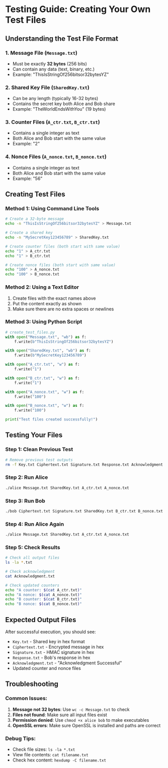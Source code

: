 # Testing Guide: Creating Your Own Test Files

## Understanding the Test File Format

### 1. **Message File** (`Message.txt`)
- Must be exactly **32 bytes** (256 bits)
- Can contain any data (text, binary, etc.)
- Example: "ThisIsStringOf256bitsor32bytesYZ"

### 2. **Shared Key File** (`SharedKey.txt`)
- Can be any length (typically 16-32 bytes)
- Contains the secret key both Alice and Bob share
- Example: "TheWorldEndsWithYou" (19 bytes)

### 3. **Counter Files** (`A_ctr.txt`, `B_ctr.txt`)
- Contains a single integer as text
- Both Alice and Bob start with the same value
- Example: "2"

### 4. **Nonce Files** (`A_nonce.txt`, `B_nonce.txt`)
- Contains a single integer as text
- Both Alice and Bob start with the same value
- Example: "56"

## Creating Test Files

### Method 1: Using Command Line Tools

```bash
# Create a 32-byte message
echo -n "ThisIsStringOf256bitsor32bytesYZ" > Message.txt

# Create a shared key
echo -n "MySecretKey123456789" > SharedKey.txt

# Create counter files (both start with same value)
echo "1" > A_ctr.txt
echo "1" > B_ctr.txt

# Create nonce files (both start with same value)
echo "100" > A_nonce.txt
echo "100" > B_nonce.txt
```

### Method 2: Using a Text Editor
1. Create files with the exact names above
2. Put the content exactly as shown
3. Make sure there are no extra spaces or newlines

### Method 3: Using Python Script

```python
# create_test_files.py
with open("Message.txt", "wb") as f:
    f.write(b"ThisIsStringOf256bitsor32bytesYZ")

with open("SharedKey.txt", "wb") as f:
    f.write(b"MySecretKey123456789")

with open("A_ctr.txt", "w") as f:
    f.write("1")

with open("B_ctr.txt", "w") as f:
    f.write("1")

with open("A_nonce.txt", "w") as f:
    f.write("100")

with open("B_nonce.txt", "w") as f:
    f.write("100")

print("Test files created successfully!")
```

## Testing Your Files

### Step 1: Clean Previous Test
```bash
# Remove previous test outputs
rm -f Key.txt Ciphertext.txt Signature.txt Response.txt Acknowledgment.txt
```

### Step 2: Run Alice
```bash
./alice Message.txt SharedKey.txt A_ctr.txt A_nonce.txt
```

### Step 3: Run Bob
```bash
./bob Ciphertext.txt Signature.txt SharedKey.txt B_ctr.txt B_nonce.txt
```

### Step 4: Run Alice Again
```bash
./alice Message.txt SharedKey.txt A_ctr.txt A_nonce.txt
```

### Step 5: Check Results
```bash
# Check all output files
ls -la *.txt

# Check acknowledgment
cat Acknowledgment.txt

# Check updated counters
echo "A counter: $(cat A_ctr.txt)"
echo "A nonce: $(cat A_nonce.txt)"
echo "B counter: $(cat B_ctr.txt)"
echo "B nonce: $(cat B_nonce.txt)"
```

## Expected Output Files

After successful execution, you should see:
- `Key.txt` - Shared key in hex format
- `Ciphertext.txt` - Encrypted message in hex
- `Signature.txt` - HMAC signature in hex
- `Response.txt` - Bob's response in hex
- `Acknowledgment.txt` - "Acknowledgment Successful"
- Updated counter and nonce files

## Troubleshooting

### Common Issues:
1. **Message not 32 bytes**: Use `wc -c Message.txt` to check
2. **Files not found**: Make sure all input files exist
3. **Permission denied**: Use `chmod +x alice bob` to make executables
4. **OpenSSL errors**: Make sure OpenSSL is installed and paths are correct

### Debug Tips:
- Check file sizes: `ls -la *.txt`
- View file contents: `cat filename.txt`
- Check hex content: `hexdump -C filename.txt`
